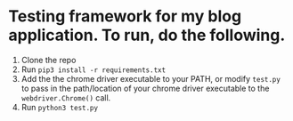 # Testing framework for my blog application. To run, do the following. 

1. Clone the repo 
2. Run ``` pip3 install -r requirements.txt ```
3. Add the the chrome driver executable to your PATH, or modify ```test.py``` to pass in the path/location of your chrome driver executable to the ```webdriver.Chrome()``` call. 
3. Run ```python3 test.py ```
